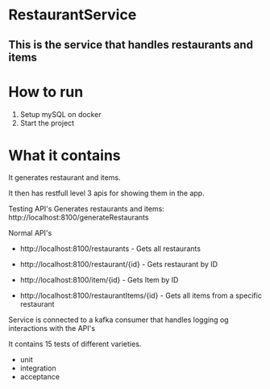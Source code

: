 # RestaurantService
## This is the service that handles restaurants and items

# How to run
1. Setup mySQL on docker
2. Start the project


# What it contains
It generates restaurant and items.

It then has restfull level 3 apis for showing them in the app.  

Testing API's
Generates restaurants and items: http://localhost:8100/generateRestaurants

Normal API's

- http://localhost:8100/restaurants - Gets all restaurants

- http://localhost:8100/restaurant/{id} - Gets restaurant by ID

- http://localhost:8100/item/{id} - Gets Item by ID

- http://localhost:8100/restaurantItems/{id} - Gets all items from a specific restaurant


Service is connected to a kafka consumer that handles logging og interactions with the API's

It contains 15 tests of different varieties.
- unit
- integration
- acceptance
